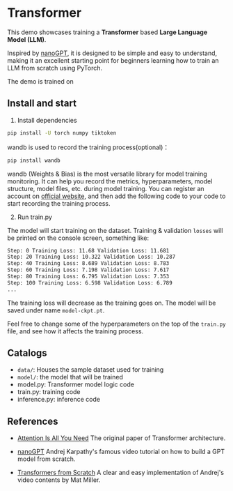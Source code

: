 # Transformer
This demo showcases training a **Transformer** based **Large Language Model (LLM)**. 

Inspired by [nanoGPT](https://github.com/karpathy/nanoGPT), it is designed to be simple and easy to understand, making it an excellent starting point for beginners learning how to train an LLM from scratch using PyTorch.

The demo is trained on

## Install and start
1. Install dependencies
```bash
pip install -U torch numpy tiktoken
```

wandb is used to record the training process(optional)：

```bash
pip install wandb
```

wandb (Weights & Bias) is the most versatile library for model training monitoring. It can help you record the metrics, hyperparameters, model structure, model files, etc. during model training. You can register an account on [official website](https://wandb.ai/), and then add the following code to your code to start recording the training process.

2. Run train.py

 The model will start training on the dataset. Training & validation `losses` will be printed on the console screen, something like:

```bash
Step: 0 Training Loss: 11.68 Validation Loss: 11.681
Step: 20 Training Loss: 10.322 Validation Loss: 10.287
Step: 40 Training Loss: 8.689 Validation Loss: 8.783
Step: 60 Training Loss: 7.198 Validation Loss: 7.617
Step: 80 Training Loss: 6.795 Validation Loss: 7.353
Step: 100 Training Loss: 6.598 Validation Loss: 6.789
...
```

The training loss will decrease as the training goes on.  The model will be saved under name `model-ckpt.pt`. 

Feel free to change some of the hyperparameters on the top of the `train.py` file, and see how it affects the training process.

## Catalogs

- `data/`: Houses the sample dataset used for training
- `model/`: the model that will be trained
- model.py: Transformer model logic code
- train.py: training code
- inference.py: inference code

## References
- [Attention Is All You Need](https://arxiv.org/abs/1706.03762) The original paper of Transformer architecture.
+ [nanoGPT](https://github.com/karpathy/nanoGPT) Andrej Karpathy's famous video tutorial on how to build a GPT model from scratch.
* [Transformers from Scratch](https://blog.matdmiller.com/posts/2023-06-10_transformers/notebook.html) A clear and easy implementation of Andrej's video contents by Mat Miller.
